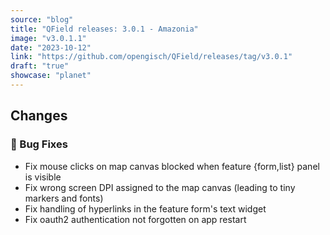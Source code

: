 ```yaml
---
source: "blog"
title: "QField releases: 3.0.1 - Amazonia"
image: "v3.0.1.1"
date: "2023-10-12"
link: "https://github.com/opengisch/QField/releases/tag/v3.0.1"
draft: "true"
showcase: "planet"
---
```


<h2>Changes</h2>
<h3>🐛 Bug Fixes</h3>
<ul>
<li>Fix mouse clicks on map canvas blocked when feature {form,list} panel is visible</li>
<li>Fix wrong screen DPI assigned to the map canvas (leading to tiny markers and fonts)</li>
<li>Fix handling of hyperlinks in the feature form's text widget</li>
<li>Fix oauth2 authentication not forgotten on app restart</li>
</ul>
